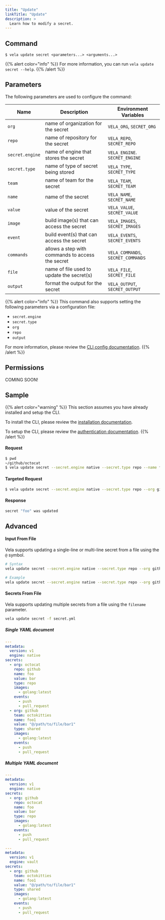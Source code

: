 ```yaml
---
title: "Update"
linkTitle: "Update"
description: >
  Learn how to modify a secret.
---
```


## Command

```
$ vela update secret <parameters...> <arguments...>
```

{{% alert color="info" %}}
For more information, you can run `vela update secret --help`.
{{% /alert %}}

## Parameters

The following parameters are used to configure the command:

| Name            | Description                                      | Environment Variables              |
| --------------- | ------------------------------------------------ | ---------------------------------- |
| `org`           | name of organization for the secret              | `VELA_ORG`, `SECRET_ORG`           |
| `repo`          | name of repository for the secret                | `VELA_REPO`, `SECRET_REPO`         |
| `secret.engine` | name of engine that stores the secret            | `VELA_ENGINE`. `SECRET_ENGINE`     |
| `secret.type`   | name of type of secret being stored              | `VELA_TYPE`, `SECRET_TYPE`         |
| `team`          | name of team for the secret                      | `VELA_TEAM`, `SECRET_TEAM`         |
| `name`          | name of the secret                               | `VELA_NAME`, `SECRET_NAME`         |
| `value`         | value of the secret                              | `VELA_VALUE`, `SECRET_VALUE`       |
| `image`         | build image(s) that can access the secret        | `VELA_IMAGES`, `SECRET_IMAGES`     |
| `event`         | build event(s) that can access the secret        | `VELA_EVENTS`, `SECRET_EVENTS`     |
| `commands`      | allows a step with commands to access the secret | `VELA_COMMANDS`, `SECRET_COMMANDS` |
| `file`          | name of file used to update the secret(s)        | `VELA_FILE`, `SECRET_FILE`         |
| `output`        | format the output for the secret                 | `VELA_OUTPUT`, `SECRET_OUTPUT`     |

{{% alert color="info" %}}
This command also supports setting the following parameters via a configuration file:

- `secret.engine`
- `secret.type`
- `org`
- `repo`
- `output`

For more information, please review the [CLI config documentation](/docs/reference/cli/config/).
{{% /alert %}}

## Permissions

COMING SOON!

## Sample

{{% alert color="warning" %}}
This section assumes you have already installed and setup the CLI.

To install the CLI, please review the [installation documentation](/docs/reference/cli/install/).

To setup the CLI, please review the [authentication documentation](/docs/reference/cli/authentication/).
{{% /alert %}}

#### Request

```sh
$ pwd
~/github/octocat
$ vela update secret --secret.engine native --secret.type repo --name foo --value bar
```

#### Targeted Request

```sh
$ vela update secret --secret.engine native --secret.type repo --org github --repo octocat --name foo --value bar
```

#### Response

```sh
secret "foo" was updated
```

## Advanced

#### Input From File

Vela supports updating a single-line or multi-line secret from a file using the `@` symbol.

```sh
# Syntax
vela update secret --secret.engine native --secret.type repo --org github --repo octocat --name foo --value @/path/to/file

# Example
vela update secret --secret.engine native --secret.type repo --org github --repo octocat --name foo --value @$HOME/tmp/secret.txt
```

#### Secrets From File

Vela supports updating multiple secrets from a file using the `filename` parameter.

```sh
vela update secret -f secret.yml
```

##### Single YAML document

```yaml
---
metadata:
  version: v1
  engine: native
secrets:
  - org: octocat
    repo: github
    name: foo
    value: bar
    type: repo
    images:
      - golang:latest
    events:
      - push
      - pull_request
  - org: github
    team: octokitties
    name: foo1
    value: "@/path/to/file/bar1"
    type: shared
    images:
      - golang:latest
    events:
      - push
      - pull_request
```

##### Multiple YAML document

```yaml
---
metadata:
  version: v1
  engine: native
secrets:
  - org: github
    repo: octocat
    name: foo
    value: bar
    type: repo
    images:
      - golang:latest
    events:
      - push
      - pull_request

---
metadata:
  version: v1
  engine: vault
secrets:
  - org: github
    team: octokitties
    name: foo1
    value: "@/path/to/file/bar1"
    type: shared
    images:
      - golang:latest
    events:
      - push
      - pull_request
```
